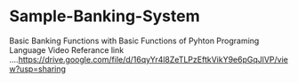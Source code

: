 # Sample-Banking-System
Basic Banking Functions with Basic Functions of Pyhton Programing Language
Video Referance link ....https://drive.google.com/file/d/16qyYr4l8ZeTLPzEftkVikY9e6pGqJlVP/view?usp=sharing
